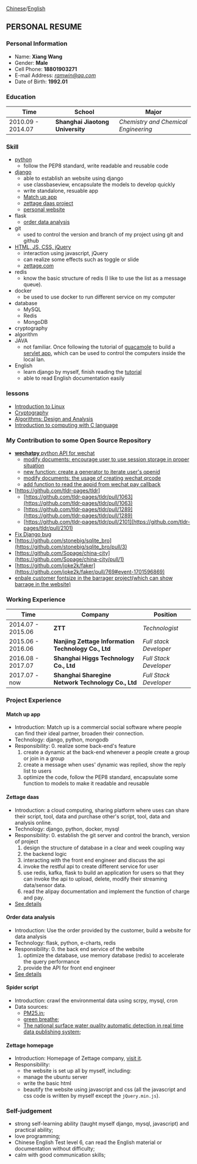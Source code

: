 [Chinese](./README.md)/[English](./README_eng.md)

## PERSONAL RESUME
###  Personal Information
* Name: **Xiang Wang**
* Gender: **Male**
* Cell Phone: **18801903271**
* E-mail Address: [*ramwin@qq.com*](mailto:ramwin@qq.com)
* Date of Birth: **1992.01**

### Education
Time | School | Major
---------- | ----------- | -----------
2010.09 - 2014.07 | **Shanghai Jiaotong University** | *Chemistry and Chemical Engineering*

### Skill
* [python](https://github.com/ramwin/python_tutorial/)
    * follow the PEP8 standard, write readable and reusable code
* [django](https://github.com/ramwin/django-reference/)
    * able to establish an website using django
    * use classbaseview, encapsulate the models to develop quickly
    * write standalone, resuable app
    * [Match up app](#sharengine)
    * [zettage daas project](#zettage)
    * [personal website](https://github.com/ramwin/django-reference/)
* flask
	* [order data analysis](#tv)
* git
    * used to control the version and branch of my project using git and github
* [HTML, JS, CSS, jQuery](https://github.com/ramwin/javascript_tutorial/)
    * interaction using javascript, jQuery
    * can realize some effects such as toggle or slide
    * [zettage.com](#homepage)
* redis
    * know the basic structure of redis (I like to use the list as a message queue).
* docker
    * be used to use docker to run different service on my computer
* database
    * MySQL
    * Redis
    * MongoDB
* cryptography
* algorithm
* JAVA
	* not familiar. Once following the tutorial of [guacamole](http://guacamole.incubator.apache.org/) to build a [servlet app](https://github.com/ramwin/my_guacamole_sample/), which can be used to control the computers inside the local lan.
* English
    * learn django by myself, finish reading the [tutorial](https://docs.djangoproject.com/en/1.8/)
    * able to read English documentation easily

### lessons
* [Introduction to Linux](https://courses.edx.org/courses/course-v1:LinuxFoundationX+LFS101x.2+1T2015/info)
* [Cryptography](https://www.coursera.org/learn/crypto)
* [Algorithms: Design and Analysis](https://www.coursera.org/learn/algorithm-design-analysis)
* [Introduction to computing with C language](https://www.coursera.org/learn/jisuanji-bianchen)

### My Contribution to some Open Source Repository
* [**wechatpy** python API for wechat](https://github.com/jxtech/wechatpy/)
    * [modify documents: encourage user to use session storage in proper situation](https://github.com/jxtech/wechatpy/pull/362)
    * [new function: create a generator to iterate user's openid](https://github.com/jxtech/wechatpy/pull/387)
    * [modify documents: the usage of creating wechat qrcode](https://github.com/jxtech/wechatpy/pull/434)
    * [add function to read the appid from wechat pay callback](https://github.com/jxtech/wechatpy/pull/494)
* [https://github.com/tldr-pages/tldr]
    * [https://github.com/tldr-pages/tldr/pull/1063](https://github.com/tldr-pages/tldr/pull/1063)
    * [https://github.com/tldr-pages/tldr/pull/1289](https://github.com/tldr-pages/tldr/pull/1289)
    * [https://github.com/tldr-pages/tldr/pull/2101](https://github.com/tldr-pages/tldr/pull/2101)
* [Fix Django bug](https://github.com/django/django/pull/10497)
* [https://github.com/stonebig/sqlite_bro](https://github.com/stonebig/sqlite_bro/pull/3)
* [https://github.com/Sopage/china-city](https://github.com/Sopage/china-city/pull/1)
* [https://github.com/joke2k/faker](https://github.com/joke2k/faker/pull/769#event-1701596869)
* [enbale customer fontsize in the barrager project(which can show barrage in the website)](https://github.com/yaseng/jquery.barrager.js/pull/27)

### Working Experience

Time | Company | Position
------------ | ------------- | -------------
2014.07 - 2015.06 | **ZTT** | *Technologist*
2015.06 - 2016.06 | **Nanjing Zettage Information Technology Co., Ltd** | *Full stack Developer*
2016.08 - 2017.07 | **Shanghai Higgs Technology Co., Ltd** | *Full Stack Developer*
2017.07 - now | **Shanghai Sharegine Network Technology Co., Ltd** | *Full Stack Developer*



### Project Experience
<div id="sharengine"></div>

#### Match up app
* Introduction: Match up is a commercial social software where people can find their ideal partner, broaden their connection.
* Technology: django, python, mongodb
* Responsibility:
    0. realize some back-end's feature
    1. create a dynamic at the back-end whenever a people create a group or join in a group
    2. create a message when uses' dynamic was replied, show the reply list to users
    3. optimize the code, follow the PEP8 standard, encapsulate some function to models to make it readable and reusable


<div id="zettage"></div>  

#### Zettage daas
* Introduction:  a cloud computing, sharing platform where uses can share their script, tool, data and purchase other's script, tool, data and analysis online.
* Technology: django, python, docker, mysql
* Responsibility:
    0. establish the git server and control the branch, version of project
    1. design the structure of database in a clear and week coupling way
    2. the backend logic
    3. interacting with the front end engineer and discuss the api
    4. invoke the restful api to create different service for user
    5. use redis, kafka, flask to build an application for users so that they can invoke the api to upload, delete, modify their streaming data/sensor data.
    6. read the alipay documentation and implement the function of charge and pay.
* [See details](./zettage/README.md)

<div id="tv"></div>

#### Order data analysis
* Introduction: Use the order provided by the customer, build a website for data analysis
* Technology: flask, python, e-charts, redis
* Responsibility:
    0. the back end service of the website
    1. optimize the database, use memory database (redis) to accelerate the query performance
    3. provide the API for front end engineer
* [See details](./tv/README.md)

#### Spider script
* Introduction: crawl the environmental data using scrpy, mysql, cron
* Data sources: 
    * [PM25.in](http://pm25.in/);
    * [green breathe](http://www.pm25.com);
    * [The national surface water quality automatic detection in real time data publishing system](http://58.68.130.147/);

<div id="homepage"></div>

#### Zettage homepage
* Introduction: Homepage of Zettage company, [visit it](https://github.com/ramwin/zettage_homepage/).
* Responsibility:
    * the website is set up all by myself, including:
    * manage the ubuntu server
    * write the basic html
    * beautify the website using javascript and css (all the javascript and css code is written by myself except the `jQuery.min.js`).

### Self-judgement
* strong self-learning ability (taught myself django, mysql, javascript) and practical ability;
* love programming;
* Chinese English Test level 6, can read the English material or documentation without difficulty;
* calm with good communication skills;
